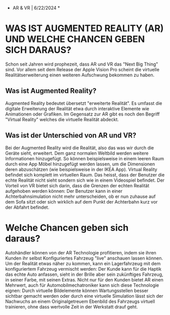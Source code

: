 * AR & VR | 6/22/2024 *

# WAS IST AUGMENTED REALITY (AR) UND WELCHE CHANCEN GEBEN SICH DARAUS?

Schon seit Jahren wird prophezeit, dass AR und VR das "Next Big Thing" sind. Vor allem seit dem Release der Apple Vision Pro scheint die virtuelle Realitätserweiterung einen weiteren Aufschwung bekommen zu haben.

## Was ist Augmented Reality?
Augmented Reality bedeutet übersetzt "erweiterte Realität". Es umfasst die digitale Erweiterung der Realität etwa durch interaktive Elemente wie Animationen oder Grafiken.
Im Gegensatz zur AR gibt es noch den Begriff "Virtual Reality" welches die virtuelle Realität abdeckt.

## Was ist der Unterschied von AR und VR?
Bei der Augmented Reality wird die Realität, also das was wir durch die Geräte sieht, erweitert. Dem ganz normalen Weltbild werden weitere Informationen hinzugefügt. So können beispielsweise in einem leeren Raum durch eine App Möbel hinzugefügt werden lassen, um die Dimensionen deren abzuschätzen (wie beispielsweise in der IKEA App).
Virtual Reality befindet sich komplett im virtuellen Raum. Das heisst, dass der Benutzer die echte Realität nicht sieht sondern sich wie in einem Videospiel befindet. Der Vorteil von VR bietet sich darin, dass die Grenzen der echten Realität aufgehoben werden können: Der Benutzer kann in einer Achterbahnsimulation nicht mehr unterscheiden, ob er nun zuhause auf dem Sofa sitzt oder sich wirklich auf dem Punkt der Achterbahn kurz vor der Abfahrt befindet.

# Welche Chancen geben sich daraus?
Autohändler können von der AR Technologie profitieren, indem sie ihren Kunden ihr selbst Konfiguriertes Fahrzeug "live" anschauen lassen können. Um der Realität etwas näher zu kommen, kann ein Lagerfahrzeug mit dem konfiguriertem Fahrzeug vermischt werden: Der Kunde kann für die Haptik das echte Auto anfassen, sieht in der Brille aber sein zukünftiges Fahrzeug, in seiner Farbe, mit seinen Extras.
Nicht nur für den Kunden bietet AR einen Mehrwert, auch für Automobilmechatroniker kann sich diese Technologie eignen: Durch virtuelle Bildelemente können Wartungsstellen besser sichtbar gemacht werden oder durch eine virtuelle Simulation lässt sich der Nachwuchs an einem Originalgetreuem Ebenbild des Fahrzeugs virtuell trainieren, ohne dass wertvolle Zeit in der Werkstatt drauf geht.